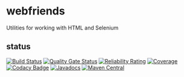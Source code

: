 # webfriends
Utilities for working with HTML and Selenium

## status
[![Build Status](https://travis-ci.com/BorderTech/webfriends.svg?branch=master)](https://travis-ci.com/BorderTech/webfriends)
[![Quality Gate Status](https://sonarcloud.io/api/project_badges/measure?project=bordertech-webfriends&metric=alert_status)](https://sonarcloud.io/dashboard?id=bordertech-webfriends)
[![Reliability Rating](https://sonarcloud.io/api/project_badges/measure?project=bordertech-webfriends&metric=reliability_rating)](https://sonarcloud.io/dashboard?id=bordertech-webfriends)
[![Coverage](https://sonarcloud.io/api/project_badges/measure?project=bordertech-webfriends&metric=coverage)](https://sonarcloud.io/dashboard?id=bordertech-webfriends)
[![Codacy Badge](https://api.codacy.com/project/badge/Grade/c442f41f22774134bb2dff43554052b0)](https://www.codacy.com/app/BorderTech/webfriends?utm_source=github.com&amp;utm_medium=referral&amp;utm_content=BorderTech/webfriends&amp;utm_campaign=Badge_Grade)
[![Javadocs](https://javadoc.io/badge/com.github.bordertech.webfriends/webfriends-api.svg)](https://javadoc.io/doc/com.github.bordertech.webfriends/webfriends-api)
[![Maven Central](https://img.shields.io/maven-central/v/com.github.bordertech.webfriends/webfriends-api.svg?label=Maven%20Central)](https://search.maven.org/search?q=g:%22com.github.bordertech.webfriends%22%20AND%20a:%22webfriends-api%22)
